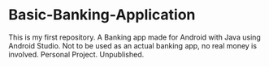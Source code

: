 # Basic-Banking-Application
This is my first repository. A Banking app made for Android with Java using Android Studio. Not to be used as an actual banking app, no real money is involved. Personal Project. Unpublished.
